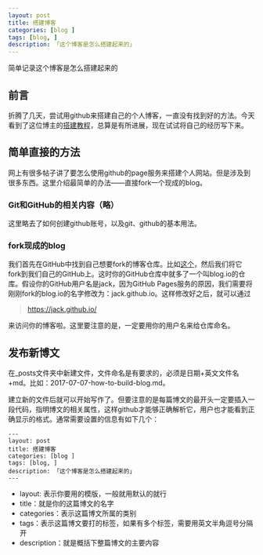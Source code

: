 ```yaml
---
layout: post  
title: 搭建博客  
categories: [blog ]  
tags: [blog, ]  
description: 「这个博客是怎么搭建起来的」   
---
```


简单记录这个博客是怎么搭建起来的

## 前言
折腾了几天，尝试用github来搭建自己的个人博客，一直没有找到好的方法。今天看到了这位博主的[搭建教程](http://cnfeat.com/blog/2014/05/10/how-to-build-a-blog/)，总算是有所进展，现在试试将自己的经历写下来。
 ## 简单直接的方法

网上有很多帖子讲了要怎么使用github的page服务来搭建个人网站。但是涉及到很多东西。这里介绍最简单的办法——直接fork一个现成的blog。

### Git和GitHub的相关内容（略）
这里略去了如何创建github账号，以及git、github的基本用法。

### fork现成的blog
我们首先在GitHub中找到自己想要fork的博客仓库。比如[这个](https://github.com/cnfeat/blog.io/tree/master)，然后我们将它fork到我们自己的GitHub上。这时你的GitHub仓库中就多了一个叫blog.io的仓库。假设你的GitHub用户名是jack，因为GitHub Pages服务的原因，我们需要将刚刚fork的blog.io的名字修改为：jack.github.io。这样修改好之后，就可以通过
> https://jack.github.io/

来访问你的博客啦。这里要注意的是，一定要用你的用户名来给仓库命名。 

## 发布新博文
在_posts文件夹中新建文件，文件命名是有要求的，必须是日期+英文文件名+md。比如：2017-07-07-how-to-build-blog.md。

建立新的文件后就可以开始写作了。但要注意的是每篇博文的最开头一定要插入一段代码，指明博文的相关属性，这样github才能够正确解析它，用户也才能看到正确显示的格式。通常需要设置的信息有如下几个：

	---
	layout: post  
	title: 搭建博客  
	categories: [blog ]  
	tags: [blog, ]  
	description: 「这个博客是怎么搭建起来的」   
	---

 - layout: 表示你要用的模版，一般就用默认的就行
 - title：就是你的这篇博文的名字
 - categories：表示这篇博文所属的类别
 - tags：表示这篇博文要打的标签，如果有多个标签，需要用英文半角逗号分隔开
 - description：就是概括下整篇博文的主要内容
